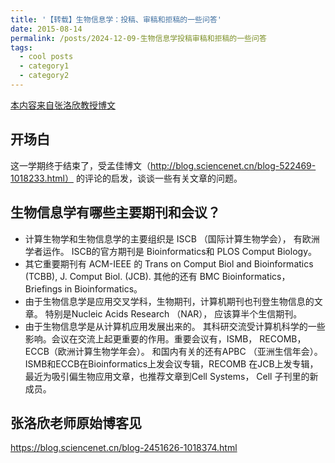 ```yaml
---
title: '【转载】生物信息学：投稿、审稿和拒稿的一些问答'
date: 2015-08-14
permalink: /posts/2024-12-09-生物信息学投稿审稿和拒稿的一些问答
tags:
  - cool posts
  - category1
  - category2
---
```


[本内容来自张洛欣教授博文](https://blog.sciencenet.cn/blog-2451626-1018374.html)


## 开场白
这一学期终于结束了，受孟佳博文（http://blog.sciencenet.cn/blog-522469-1018233.html） 的评论的启发，谈谈一些有关文章的问题。

## 生物信息学有哪些主要期刊和会议？
- 计算生物学和生物信息学的主要组织是 ISCB （国际计算生物学会）， 有欧洲学者运作。 ISCB的官方期刊是 Bioinformatics和 PLOS Comput Biology。
- 其它重要期刊有 ACM-IEEE 的 Trans on Comput Biol and Bioinformatics (TCBB), J. Comput Biol. (JCB). 其他的还有 BMC Bioinformatics，  Briefings in Bioinformatics。
- 由于生物信息学是应用交叉学科，生物期刊，计算机期刊也刊登生物信息的文章。 特别是Nucleic Acids Research （NAR）， 应该算半个生信期刊。
- 由于生物信息学是从计算机应用发展出来的。 其科研交流受计算机科学的一些影响。会议在交流上起更重要的作用。重要会议有，ISMB， RECOMB， ECCB（欧洲计算生物学年会）。 和国内有关的还有APBC （亚洲生信年会）。 ISMB和ECCB在Bioinformatics上发会议专辑，RECOMB 在JCB上发专辑，最近为吸引偏生物应用文章，也推荐文章到Cell Systems， Cell 子刊里的新成员。

## 张洛欣老师原始博客见
https://blog.sciencenet.cn/blog-2451626-1018374.html
